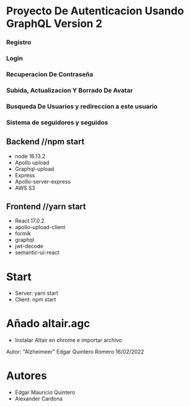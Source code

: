 # Proyecto De Autenticacion Usando GraphQL Version 2

### Registro
### Login
### Recuperacion De Contraseña
### Subida, Actualizacion Y Borrado De Avatar
### Busqueda De Usuarios y redireccion a este usuario
### Sistema de seguidores y seguidos

## Backend //npm start
* node 16.13.2
* Apollo upload
* Graphql-upload
* Express
* Apollo-server-express
* AWS S3 
  

## Frontend //yarn start
* React 17.0.2
* apollo-upload-client
* formik
* graphql
* jwt-decode
* semantic-ui-react


# Start
- Server: yarn start
- Client: npm start


# Añado altair.agc
- Instalar Altair en chrome e importar archivo

Autor: "Alzheimeer" Edgar Quintero Romero
16/02/2022

# Autores
- Edgar Mauricio Quintero
- Alexander Cardona
